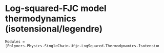 # Log-squared-FJC model thermodynamics (isotensional/legendre)

```@autodocs
Modules = [Polymers.Physics.SingleChain.Ufjc.LogSquared.Thermodynamics.Isotensional.Legendre]
```
